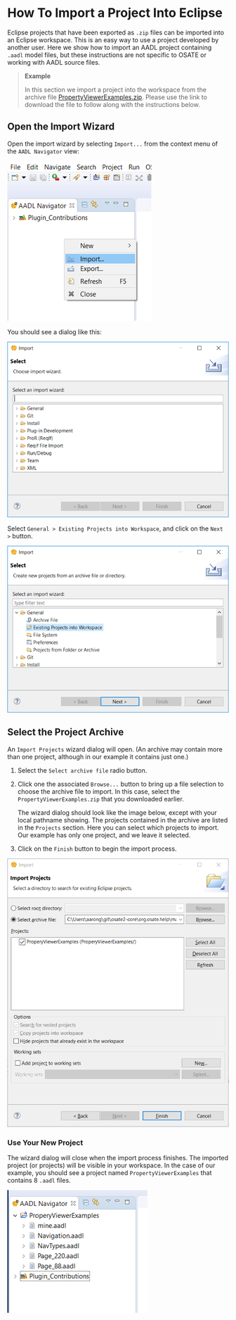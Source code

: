 # How To Import a Project Into Eclipse

Eclipse projects that have been exported as `.zip` files can be imported into an Eclipse workspace.  This is an easy way to use a project developed by another user.  Here we show how to import an AADL project containing `.aadl` model files, but these instructions are not specific to OSATE or working with AADL source files.

> **Example**
>
> In this section we import a project into the workspace from the archive file [PropertyViewerExamples.zip](examples/PropertyViewerExamples.zip).  Please use the link to download the file to follow along with the instructions below.


## Open the Import Wizard

Open the import wizard by selecting `Import...` from the context menu of the `AADL Navigator` view:

![](images/HowToImportAProject/ContextMenu_Import.png)

You should see a dialog like this:

![](images/HowToImportAProject/ImportWizard1.png)

Select `General > Existing Projects into Workspace`, and click on the `Next >` button.

![](images/HowToImportAProject/ImportWizard2.png)



## Select the Project Archive

An `Import Projects` wizard dialog will open.  (An archive may contain more than one project, although in our example it contains just one.)

1. Select the `Select archive file` radio button.

2. Click one the associated `Browse...` button to bring up a file selection to choose the archive file to import.  In this case, select the `PropertyViewerExamples.zip` that you downloaded earlier.

   The wizard dialog should look like the image below, except with your local pathname showing.  The projects contained in the archive are listed in the `Projects` section.  Here you can select which projects to import.  Our example has only one project, and we leave it selected.

3. Click on the `Finish` button to begin the import process.

![](images/HowToImportAProject/ImportProjects.png)



### Use Your New Project

The wizard dialog will close when the import process finishes.  The imported project (or projects) will be visible in your workspace.  In the case of our example, you should see a project named `PropertyViewerExamples` that contains 8 `.aadl` files.

![](images/HowToImportAProject/Workspace.png)

